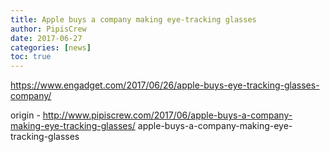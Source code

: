 ```yaml
---
title: Apple buys a company making eye-tracking glasses
author: PipisCrew
date: 2017-06-27
categories: [news]
toc: true
---
```


https://www.engadget.com/2017/06/26/apple-buys-eye-tracking-glasses-company/

origin - http://www.pipiscrew.com/2017/06/apple-buys-a-company-making-eye-tracking-glasses/ apple-buys-a-company-making-eye-tracking-glasses